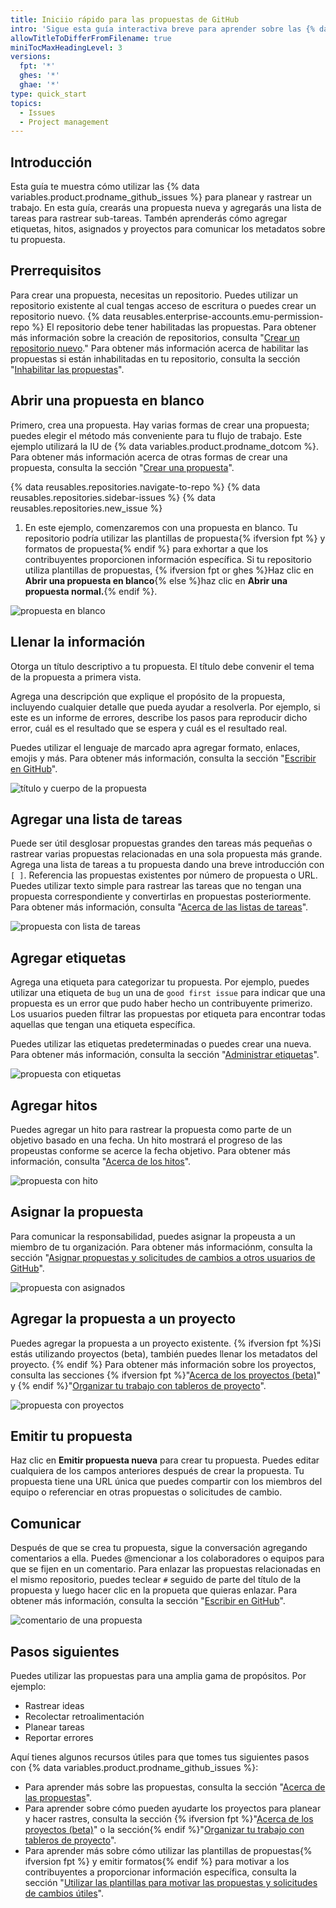 ```yaml
---
title: Iniciio rápido para las propuestas de GitHub
intro: 'Sigue esta guía interactiva breve para aprender sobre las {% data variables.product.prodname_github_issues %}.'
allowTitleToDifferFromFilename: true
miniTocMaxHeadingLevel: 3
versions:
  fpt: '*'
  ghes: '*'
  ghae: '*'
type: quick_start
topics:
  - Issues
  - Project management
---
```


## Introducción

Esta guía te muestra cómo utilizar las {% data variables.product.prodname_github_issues %} para planear y rastrear un trabajo. En esta guía, crearás una propuesta nueva y agregarás una lista de tareas para rastrear sub-tareas. Tambén aprenderás cómo agregar etiquetas, hitos, asignados y proyectos para comunicar los metadatos sobre tu propuesta.

## Prerrequisitos

Para crear una propuesta, necesitas un repositorio. Puedes utilizar un repositorio existente al cual tengas acceso de escritura o puedes crear un repositorio nuevo. {% data reusables.enterprise-accounts.emu-permission-repo %} El repositorio debe tener habilitadas las propuestas. Para obtener más información sobre la creación de repositorios, consulta "[Crear un repositorio nuevo](/articles/creating-a-new-repository)." Para obtener más información acerca de habilitar las propuestas si están inhabilitadas en tu repositorio, consulta la sección "[Inhabilitar las propuestas](/github/administering-a-repository/managing-repository-settings/disabling-issues)".

## Abrir una propuesta en blanco

Primero, crea una propuesta. Hay varias formas de crear una propuesta; puedes elegir el método más conveniente para tu flujo de trabajo. Este ejemplo utilizará la IU de {% data variables.product.prodname_dotcom %}. Para obtener más información acerca de otras formas de crear una propuesta, consulta la sección "[Crear una propuesta](/issues/tracking-your-work-with-issues/creating-an-issue)".

{% data reusables.repositories.navigate-to-repo %}
{% data reusables.repositories.sidebar-issues %}
{% data reusables.repositories.new_issue %}
1. En este ejemplo, comenzaremos con una propuesta en blanco. Tu repositorio podría utilizar las plantillas de propuesta{% ifversion fpt %} y formatos de propuesta{% endif %} para exhortar a que los contribuyentes proporcionen información específica. Si tu repositorio utiliza plantillas de propuestas, {% ifversion fpt or ghes %}Haz clic en **Abrir una propuesta en blanco**{% else %}haz clic en **Abrir una propuesta normal.**{% endif %}.

![propuesta en blanco](/assets/images/help/issues/blank-issue.png)

## Llenar la información

Otorga un título descriptivo a tu propuesta. El título debe convenir el tema de la propuesta a primera vista.

Agrega una descripción que explique el propósito de la propuesta, incluyendo cualquier detalle que pueda ayudar a resolverla. Por ejemplo, si este es un informe de errores, describe los pasos para reproducir dicho error, cuál es el resultado que se espera y cuál es el resultado real.

Puedes utilizar el lenguaje de marcado apra agregar formato, enlaces, emojis y más. Para obtener más información, consulta la sección "[Escribir en GitHub](/github/writing-on-github)".

![título y cuerpo de la propuesta](/assets/images/help/issues/issue-title-body.png)

## Agregar una lista de tareas

Puede ser útil desglosar propuestas grandes den tareas más pequeñas o rastrear varias propuestas relacionadas en una sola propuesta más grande. Agrega una lista de tareas a tu propuesta dando una breve introducción con `[ ]`. Referencia las propuestas existentes por número de propuesta o URL. Puedes utilizar texto simple para rastrear las tareas que no tengan una propuesta correspondiente y convertirlas en propuestas posteriormente. Para obtener más información, consulta "[Acerca de las listas de tareas](/issues/tracking-your-work-with-issues/about-task-lists)".

![propuesta con lista de tareas](/assets/images/help/issues/issue-task-list-raw.png)

## Agregar etiquetas

Agrega una etiqueta para categorizar tu propuesta. Por ejemplo, puedes utilizar una etiqueta de `bug` un una de `good first issue` para indicar que una propuesta es un error que pudo haber hecho un contribuyente primerizo. Los usuarios pueden filtrar las propuestas por etiqueta para encontrar todas aquellas que tengan una etiqueta específica.

Puedes utilizar las etiquetas predeterminadas o puedes crear una nueva. Para obtener más información, consulta la sección "[Administrar etiquetas](/issues/using-labels-and-milestones-to-track-work/managing-labels)".

![propuesta con etiquetas](/assets/images/help/issues/issue-with-label.png)

## Agregar hitos

Puedes agregar un hito para rastrear la propuesta como parte de un objetivo basado en una fecha. Un hito mostrará el progreso de las propeustas conforme se acerce la fecha objetivo. Para obtener más información, consulta "[Acerca de los hitos](/issues/using-labels-and-milestones-to-track-work/about-milestones)".

![propuesta con hito](/assets/images/help/issues/issue-milestone.png)

## Asignar la propuesta

Para comunicar la responsabilidad, puedes asignar la propeusta a un miembro de tu organización. Para obtener más informaciónm, consulta la sección "[Asignar propuestas y solicitudes de cambios a otros usuarios de GitHub](/issues/tracking-your-work-with-issues/assigning-issues-and-pull-requests-to-other-github-users)".

![propuesta con asignados](/assets/images/help/issues/issue-assignees.png)

## Agregar la propuesta a un proyecto

Puedes agregar la propuesta a un proyecto existente. {% ifversion fpt %}Si estás utilizando proyectos (beta), también puedes llenar los metadatos del proyecto. {% endif %} Para obtener más información sobre los proyectos, consulta las secciones {% ifversion fpt %}"[Acerca de los proyectos (beta)](/issues/trying-out-the-new-projects-experience/about-projects)" y {% endif %}"[Organizar tu trabajo con tableros de proyecto](/issues/organizing-your-work-with-project-boards)".

![propuesta con proyectos](/assets/images/help/issues/issue-project.png)

## Emitir tu propuesta

Haz clic en **Emitir propuesta nueva** para crear tu propuesta. Puedes editar cualquiera de los campos anteriores después de crear la propuesta. Tu propuesta tiene una URL única que puedes compartir con los miembros del equipo o referenciar en otras propuestas o solicitudes de cambio.

## Comunicar

Después de que se crea tu propuesta, sigue la conversación agregando comentarios a ella. Puedes @mencionar a los colaboradores o equipos para que se fijen en un comentario. Para enlazar las propuestas relacionadas en el mismo repositorio, puedes teclear `#` seguido de parte del título de la propuesta y luego hacer clic en la propueta que quieras enlazar. Para obtener más información, consulta la sección "[Escribir en GitHub](/github/writing-on-github)".

![comentario de una propuesta](/assets/images/help/issues/issue-comment.png)

## Pasos siguientes

Puedes utilizar las propuestas para una amplia gama de propósitos. Por ejemplo:

- Rastrear ideas
- Recolectar retroalimentación
- Planear tareas
- Reportar errores

Aquí tienes algunos recursos útiles para que tomes tus siguientes pasos con {% data variables.product.prodname_github_issues %}:

- Para aprender más sobre las propuestas, consulta la sección "[Acerca de las propuestas](/issues/tracking-your-work-with-issues/about-issues)".
- Para aprender sobre cómo pueden ayudarte los proyectos para planear y hacer rastres, consulta la sección {% ifversion fpt %}"[Acerca de los proyectos (beta)](/issues/trying-out-the-new-projects-experience/about-projects)" o la sección{% endif %}"[Organizar tu trabajo con tableros de proyecto](/issues/organizing-your-work-with-project-boards)".
- Para aprender más sobre cómo utilizar las plantillas de propuestas{% ifversion fpt %} y emitir formatos{% endif %} para motivar a los contribuyentes a proporcionar información específica, consulta la sección "[Utilizar las plantillas para motivar las propuestas y solicitudes de cambios útiles](/communities/using-templates-to-encourage-useful-issues-and-pull-requests)".
